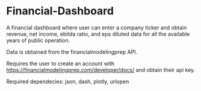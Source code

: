 # Financial-Dashboard

A financial dashboard where user can enter a company ticker and obtain revenue, net income, ebitda ratio, and eps diluted data for all the available years of public operation.

Data is obtained from the financialmodelingprep API.

Requires the user to create an account with https://financialmodelingprep.com/developer/docs/ and obtain their api key.

Required dependecies: json, dash, plotly, urlopen
